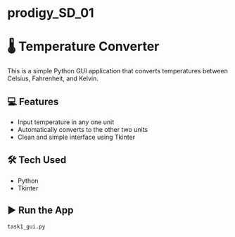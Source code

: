 # prodigy_SD_01
# 🌡️ Temperature Converter

This is a simple Python GUI application that converts temperatures between Celsius, Fahrenheit, and Kelvin.

## 💻 Features
- Input temperature in any one unit
- Automatically converts to the other two units
- Clean and simple interface using Tkinter

## 🛠️ Tech Used
- Python
- Tkinter

## ▶️ Run the App
```bash
task1_gui.py
